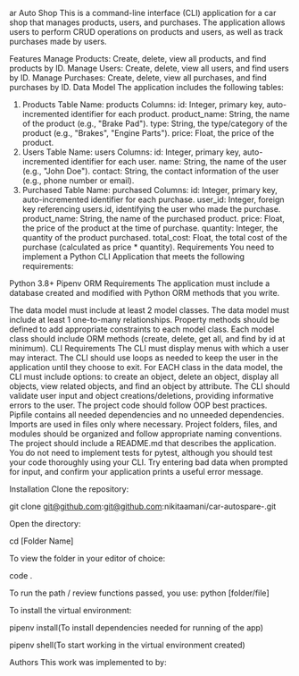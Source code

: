 ar Auto Shop
This is a command-line interface (CLI) application for a car shop that manages products, users, and purchases. The application allows users to perform CRUD operations on products and users, as well as track purchases made by users.

Features
Manage Products: Create, delete, view all products, and find products by ID.
Manage Users: Create, delete, view all users, and find users by ID.
Manage Purchases: Create, delete, view all purchases, and find purchases by ID.
Data Model
The application includes the following tables:

1. Products
Table Name: products
Columns:
id: Integer, primary key, auto-incremented identifier for each product.
product_name: String, the name of the product (e.g., "Brake Pad").
type: String, the type/category of the product (e.g., "Brakes", "Engine Parts").
price: Float, the price of the product.
2. Users
Table Name: users
Columns:
id: Integer, primary key, auto-incremented identifier for each user.
name: String, the name of the user (e.g., "John Doe").
contact: String, the contact information of the user (e.g., phone number or email).
3. Purchased
Table Name: purchased
Columns:
id: Integer, primary key, auto-incremented identifier for each purchase.
user_id: Integer, foreign key referencing users.id, identifying the user who made the purchase.
product_name: String, the name of the purchased product.
price: Float, the price of the product at the time of purchase.
quantity: Integer, the quantity of the product purchased.
total_cost: Float, the total cost of the purchase (calculated as price * quantity).
Requirements
You need to implement a Python CLI Application that meets the following requirements:

Python 3.8+
Pipenv
ORM Requirements
The application must include a database created and modified with Python ORM methods that you write.

The data model must include at least 2 model classes.
The data model must include at least 1 one-to-many relationships.
Property methods should be defined to add appropriate constraints to each model class.
Each model class should include ORM methods (create, delete, get all, and find by id at minimum).
CLI Requirements
The CLI must display menus with which a user may interact.
The CLI should use loops as needed to keep the user in the application until they choose to exit.
For EACH class in the data model, the CLI must include options: to create an object, delete an object, display all objects, view related objects, and find an object by attribute.
The CLI should validate user input and object creations/deletions, providing informative errors to the user.
The project code should follow OOP best practices.
Pipfile contains all needed dependencies and no unneeded dependencies.
Imports are used in files only where necessary.
Project folders, files, and modules should be organized and follow appropriate naming conventions.
The project should include a README.md that describes the application.
You do not need to implement tests for pytest, although you should test your code thoroughly using your CLI. Try entering bad data when prompted for input, and confirm your application prints a useful error message.

Installation
Clone the repository:

git clone git@github.com:git@github.com:nikitaamani/car-autospare-.git


Open the directory:

cd [Folder Name]

To view the folder in your editor of choice:

code .

To run the path / review functions passed, you use: python [folder/file]

To install the virtual environment:

pipenv install(To install dependencies needed for running of the app)

pipenv shell(To start working in the virtual environment created)

Authors
This work was implemented to by:
